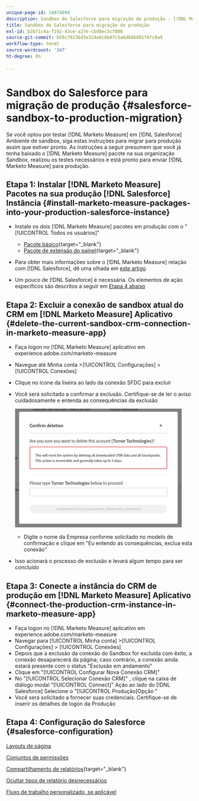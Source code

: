 ```yaml
---
unique-page-id: 18874694
description: Sandbox do Salesforce para migração de produção - [!DNL Marketo Measure] - Documentação do produto
title: Sandbox do Salesforce para migração de produção
exl-id: b2b71c4a-f192-43ce-a27e-cbd0ec3cf008
source-git-commit: b59c79236d3e324e8c8b07c5a6d68bd8176fc8a9
workflow-type: tm+mt
source-wordcount: '347'
ht-degree: 0%

---
```


# Sandbox do Salesforce para migração de produção {#salesforce-sandbox-to-production-migration}

Se você optou por testar [!DNL Marketo Measure] em [!DNL Salesforce] Ambiente de sandbox, siga estas instruções para migrar para produção assim que estiver pronto. As instruções a seguir presumem que você já tenha baixado o [!DNL Marketo Measure] pacote na sua organização Sandbox, realizou os testes necessários e está pronto para enviar [!DNL Marketo Measure] para produção.

## Etapa 1: Instalar [!DNL Marketo Measure] Pacotes na sua produção [!DNL Salesforce] Instância {#install-marketo-measure-packages-into-your-production-salesforce-instance}

* Instale os dois [!DNL Marketo Measure] pacotes em produção com o &quot;[!UICONTROL Todos os usuários]&quot;

   * [Pacote básico](https://appexchange.salesforce.com/appxListingDetail?listingId=a0N3000000B3KLuEAN){target=&quot;_blank&quot;}
   * [Pacote de extensão do painel](https://login.salesforce.com/packaging/installPackage.apexp?p0=04t610000001jI6){target=&quot;_blank&quot;}

* Para obter mais informações sobre o [!DNL Marketo Measure] relação com [!DNL Salesforce], dê uma olhada em [este artigo](/help/configuration-and-setup/marketo-measure-and-salesforce/how-marketo-measure-and-salesforce-interact.md)
* Um pouco de [!DNL Salesforce] é necessária. Os elementos de ação específicos são descritos a seguir em [Etapa 4 abaixo](#salesforce-configuration)

## Etapa 2: Excluir a conexão de sandbox atual do CRM em [!DNL Marketo Measure] Aplicativo {#delete-the-current-sandbox-crm-connection-in-marketo-measure-app}

* Faça logon no [!DNL Marketo Measure] aplicativo em experience.adobe.com/marketo-measure
* Navegue até Minha conta >[!UICONTROL Configurações] >[!UICONTROL Conexões]
* Clique no ícone da lixeira ao lado da conexão SFDC para excluir
* Você será solicitado a confirmar a exclusão. Certifique-se de ler o aviso cuidadosamente e entenda as consequências da exclusão

   ![](assets/salesforce-sandbox-to-production-migration-1.png)

   * Digite o nome da Empresa conforme solicitado no modelo de confirmação e clique em &quot;Eu entendo as consequências, exclua esta conexão&quot;
* Isso acionará o processo de exclusão e levará algum tempo para ser concluído

## Etapa 3: Conecte a instância do CRM de produção em [!DNL Marketo Measure] Aplicativo {#connect-the-production-crm-instance-in-marketo-measure-app}

* Faça logon no [!DNL Marketo Measure] aplicativo em experience.adobe.com/marketo-measure
* Navegar para [!UICONTROL Minha conta] >[!UICONTROL Configurações] > [!UICONTROL Conexões]
* Depois que a exclusão da conexão do Sandbox for excluída com êxito, a conexão desaparecerá da página; caso contrário, a conexão ainda estará presente com o status &quot;Exclusão em andamento&quot;
* Clique em &quot;[!UICONTROL Configurar Nova Conexão CRM]&quot;
* No &quot;[!UICONTROL Selecionar Conexão CRM]&quot; , clique na caixa de diálogo modal &quot;[!UICONTROL Connect]&quot; Ação ao lado do [!DNL Salesforce] Selecione o &quot;[!UICONTROL Produção]Opção &quot;
* Você será solicitado a fornecer suas credenciais. Certifique-se de inserir os detalhes de logon da Produção

## Etapa 4: Configuração do Salesforce {#salesforce-configuration}

[Layouts de página](/help/configuration-and-setup/marketo-measure-and-salesforce/page-layout-instructions.md)

[Conjuntos de permissões](/help/configuration-and-setup/marketo-measure-and-salesforce/marketo-measure-permission-sets.md)

[Compartilhamento de relatórios](https://help.salesforce.com/articleView?id=analytics_share_folder.htm&amp;type=0){target=&quot;_blank&quot;}

[Ocultar tipos de relatório desnecessários](/help/configuration-and-setup/marketo-measure-and-salesforce/hiding-unnecessary-report-types.md)

[Fluxo de trabalho personalizado, se aplicável](/help/advanced-marketo-measure-features/custom-revenue-amount/using-a-custom-revenue-amount-field.md)
